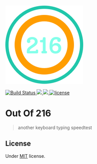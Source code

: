 ![logo](./public/logo.png)



<p>
    <a href="https://github.com/blyndusk/front-end-starter/actions">
        <img alt="Build Status" src="https://github.com/blyndusk/front-end-starter/workflows/Main%20Workflow/badge.svg" />
    </a>
    <a href="https://codecov.io/gh/blyndusk/front-end-starter">
        <img src="https://img.shields.io/codecov/c/github/blyndusk/front-end-starter"/>
    </a>
     <a href="https://github.com/blyndusk/front-end-starter/blob/master/package.json">
        <img src="https://img.shields.io/david/blyndusk/front-end-starter"/>
    </a>
    <a href="https://github.com/blyndusk/front-end-starter/blob/master/LICENSE">
        <img src="https://img.shields.io/github/license/blyndusk/front-end-starter" alt="license"/>
    </a>
</p>

# Out Of 216

> another keyboard typing speedtest


## License

Under [MIT](https://github.com/blyndusk/node-typescript-starter/blob/master/LICENSE) license.
